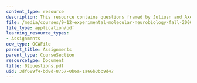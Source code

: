 ```yaml
---
content_type: resource
description: This resource contains questions framed by Juliusn and Axel.
file: /media/courses/9-12-experimental-molecular-neurobiology-fall-2006/3df689f4bd8d87570b6a1a66b3bc9d47_02questions.pdf
file_type: application/pdf
learning_resource_types:
- Assignments
ocw_type: OCWFile
parent_title: Assignments
parent_type: CourseSection
resourcetype: Document
title: 02questions.pdf
uid: 3df689f4-bd8d-8757-0b6a-1a66b3bc9d47
---
```

